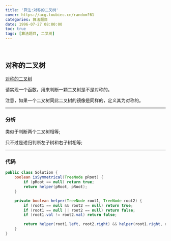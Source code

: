 ```yaml
---
title: '算法:对称的二叉树'
cover: https://acg.toubiec.cn/random?61
categories: 算法题目
date: 1996-07-27 08:00:00
toc: true
tags: [算法题目, 二叉树]
---
```


<br/>

<!--more-->

## 对称的二叉树

[对称的二叉树](https://www.nowcoder.com/practice/ff05d44dfdb04e1d83bdbdab320efbcb?tpId=13&tqId=11211&tPage=3&rp=1&ru=%2Fta%2Fcoding-interviews&qru=%2Fta%2Fcoding-interviews%2Fquestion-ranking)

请实现一个函数，用来判断一颗二叉树是不是对称的。

注意，如果一个二叉树同此二叉树的镜像是同样的，定义其为对称的。

****

### 分析

类似于判断两个二叉树相等;

只不过是递归判断左子树和右子树相等;

****

### 代码

```java
public class Solution {
    boolean isSymmetrical(TreeNode pRoot) {
        if (pRoot == null) return true;
        return helper(pRoot, pRoot);
    }

    private boolean helper(TreeNode root1, TreeNode root2) {
        if (root1 == null && root2 == null) return true;
        if (root1 == null || root2 == null) return false;
        if (root1.val != root2.val) return false;

        return helper(root1.left, root2.right) && helper(root1.right, root2.left);
    }
}
```

